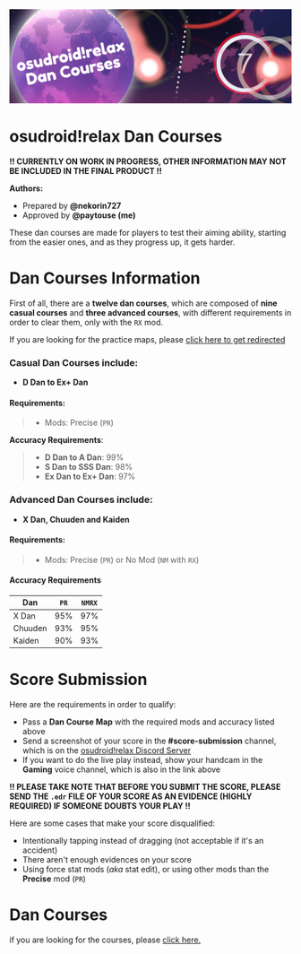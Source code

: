 <center>
  <img src="https://raw.githubusercontent.com/LouieNotHere/LouieNotHere/main/danCourses/banner.png">
</center>

# osudroid!relax Dan Courses

**!! CURRENTLY ON WORK IN PROGRESS, OTHER INFORMATION MAY NOT BE INCLUDED IN THE FINAL PRODUCT !!**

**Authors:**
- Prepared by **@nekorin727**
- Approved by **@paytouse (me)**

These dan courses are made for players to test their aiming ability, starting from the easier ones, and as they progress up, it gets harder.

# Dan Courses Information
First of all, there are a **twelve dan courses**, which are composed of **nine casual courses** and **three advanced courses**, with different requirements in order to clear them, only with the `RX` mod.

If you are looking for the practice maps, please [click here to get redirected](https://github.com/LouieNotHere/LouieNotHere/blob/main/DAN_PRACTICE.md)

### Casual Dan Courses include:
- **D Dan to Ex+ Dan**

#### Requirements:
> - Mods: Precise (`PR`)

**Accuracy Requirements**:
> - **D Dan to A Dan**: 99%
> - **S Dan to SSS Dan**: 98%
> - **Ex Dan to Ex+ Dan**: 97%

### Advanced Dan Courses include:
- **X Dan, Chuuden and Kaiden**

#### Requirements:
> - Mods: Precise (`PR`) or No Mod (`NM` with `RX`)

#### Accuracy Requirements
| Dan | `PR` | `NMRX` |
|--------|----|----|
| X Dan | 95% | 97% |
| Chuuden | 93% | 95% |
| Kaiden | 90% | 93% |

# Score Submission
Here are the requirements in order to qualify:
- Pass a **Dan Course Map** with the required mods and accuracy listed above
- Send a screenshot of your score in the **#score-submission** channel, which is on the [osudroid!relax Discord Server](https://discord.com/invite/kUaSggQP7m)
- If you want to do the live play instead, show your handcam in the **Gaming** voice channel, which is also in the link above

**!! PLEASE TAKE NOTE THAT BEFORE YOU SUBMIT THE SCORE, PLEASE SEND THE `.edr` FILE OF YOUR SCORE AS AN EVIDENCE (HIGHLY REQUIRED) IF SOMEONE DOUBTS YOUR PLAY !!**

Here are some cases that make your score disqualified:
- Intentionally tapping instead of dragging (not acceptable if it's an accident)
- There aren't enough evidences on your score
- Using force stat mods (*aka* stat edit), or using other mods than the **Precise** mod (`PR`)

# Dan Courses
if you are looking for the courses, please [click here.](https://github.com/LouieNotHere/LouieNotHere/edit/main/DAN_COURSES.md)
